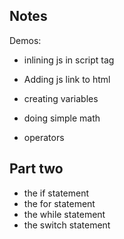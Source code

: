 ## Notes

Demos:

- inlining js in script tag
- Adding js link to html

- creating variables
- doing simple math

- operators


## Part two

- the if statement
- the for statement
- the while statement
- the switch statement
